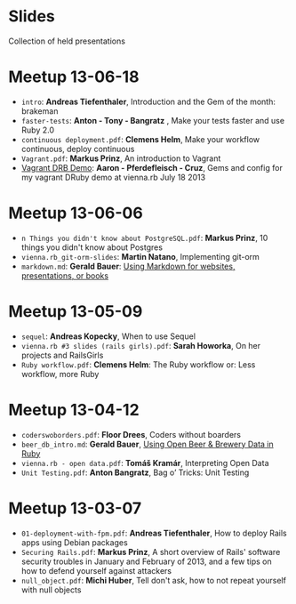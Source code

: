 Slides
======

Collection of held presentations


Meetup 13-06-18
======
 * ```intro```: **Andreas Tiefenthaler**, Introduction and the Gem of the month: brakeman
 * ```faster-tests```: **Anton - Tony - Bangratz** , Make your tests faster and use Ruby 2.0
 * ```continuous deployment.pdf```: **Clemens Helm**, Make your workflow continuous, deploy continuous
 * ```Vagrant.pdf```: **Markus Prinz**, An introduction to Vagrant
 * [Vagrant DRB Demo](https://github.com/pferdefleisch/vagrant-drb-demo): **Aaron - Pferdefleisch - Cruz**, Gems and config for my vagrant DRuby demo at vienna.rb July 18 2013

Meetup 13-06-06
======
 * ```n Things you didn't know about PostgreSQL.pdf```: **Markus Prinz**, 10 things you didn't know about Postgres
 * ```vienna.rb_git-orm-slides```: **Martin Natano**, Implementing git-orm
 * ```markdown.md```: **Gerald Bauer**: [Using Markdown for websites, presentations, or books](13-06-06/markdown.md)

Meetup 13-05-09
======
 * ```sequel```: **Andreas Kopecky**, When to use Sequel
 * ```vienna.rb #3 slides (rails girls).pdf```: **Sarah Howorka**, On her projects and RailsGirls
 * ```Ruby workflow.pdf```: **Clemens Helm**: The Ruby workflow or: Less workflow, more Ruby

Meetup 13-04-12
======
 * ```coderswoborders.pdf```: **Floor Drees**, Coders without boarders
 * ```beer_db_intro.md```:  **Gerald Bauer**, [Using Open Beer & Brewery Data in Ruby](13-04-12/beer_db_intro.md)
 * ```vienna.rb - open data.pdf```: **Tomáš Kramár**, Interpreting Open Data
 * ```Unit Testing.pdf```: **Anton Bangratz**, Bag o’ Tricks: Unit Testing

Meetup 13-03-07
======
 * ```01-deployment-with-fpm.pdf```: **Andreas Tiefenthaler**, How to deploy Rails apps using Debian packages
 * ```Securing Rails.pdf```: **Markus Prinz**, A short overview of Rails' software security troubles in January and February of 2013, and a few tips on how to defend yourself against attackers
 * ```null_object.pdf```: **Michi Huber**, Tell don't ask, how to not repeat yourself with null objects
